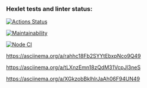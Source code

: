 ### Hexlet tests and linter status:
[![Actions Status](https://github.com/VGovorin/frontend-project-lvl1/workflows/hexlet-check/badge.svg)](https://github.com/VGovorin/frontend-project-lvl1/actions)

[![Maintainability](https://api.codeclimate.com/v1/badges/a99a88d28ad37a79dbf6/maintainability)](https://codeclimate.com/github/codeclimate/codeclimate/maintainability)

[![Node CI](https://github.com/VGovorin/frontend-project-lvl1/actions/workflows/node.js.yml/badge.svg)](https://github.com/VGovorin/frontend-project-lvl1/actions)

https://asciinema.org/a/rahhc18Fb2SYYtEbxpNco9Q49

https://asciinema.org/a/tLXnzEmn18zQdM31VcpJl3neS

https://asciinema.org/a/XGkzobBklhlrJaAh06F94UN49
